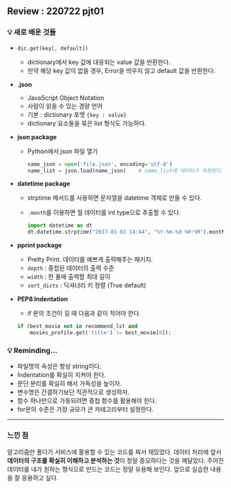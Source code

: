## Review : 220722 pjt01

### 💡 새로 배운 것들

- `dic.get(key[, default])`
    - dictionary에서 key 값에 대응되는 value 값을 반환한다.
    - 만약 해당 key 값이 없을 경우, Error을 띄우지 않고 default 값을 반환한다.
- **.json**
    - JavaScript Object Notation
    - 사람이 읽을 수 있는 경량 언어
    - 기본 : dictionary 포맷 `{key : value}`
    - dictionary 요소들을 묶은 list 형식도 가능하다.
- **json package**
    - Python에서 json 파일 열기
        
        ```python
        name_json = open('file.json', encoding='utf-8')
        name_list = json.load(name_json)    # name_list에 데이터가 저장된다.
        ```
        
- **datetime package**
    - strptime 메서드를 사용하면 문자열을 datetime 객체로 만들 수 있다.
    - `.month`를 이용하면 월 데이터를 int type으로 추출할 수 있다.
        
        ```python
        import datetime as dt
        dt.datetime.strptime("2017-01-02 14:44", "%Y-%m-%d %H:%M").month   # 1
        ```
        
- **pprint package**
    - Pretty Print. 데이터를 예쁘게 출력해주는 패키지.
    - `depth` : 중첩된 데이터의 출력 수준
    - `width` : 한 줄에 출력할 최대 길이
    - `sort_dicts` : 딕셔너리 키 정렬 (True default)
- **PEP8 Indentation**
    - if 문의 조건이 길 때 다음과 같이 적어야 한다.
    
    ```python
    if (best_movie not in recommend_lst and
        movies_profile.get('title') != best_movie[0]):
    ```
    

### 💡 Reminding...

- 파일명의 속성은 항상 string이다.
- Indentation를 확실히 지켜야 한다.
- 문단 분리를 확실히 해서 가독성을 높이자.
- 변수명은 간결하기보단 직관적으로 생성하자.
- 함수 하나만으로 가동되려면 중첩 함수를 활용해야 한다.
- for문의 수준은 가장 규모가 큰 카테고리부터 설정한다.

---

### 느낀 점

알고리즘만 풀다가 서비스에 활용할 수 있는 코드를 짜서 재밌었다.
데이터 처리에 앞서 **데이터의 구조를 확실히 이해하고 분석하는 것**이 정말 중요하다는 것을 깨달았다.
주어진 데이터를 내가 원하는 형식으로 만드는 코드는 정말 유용해 보인다. 앞으로 실습한 내용을 잘 응용하고 싶다.